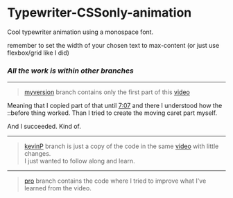 # Typewriter-CSSonly-animation

Cool typewriter animation using a monospace font.

remember to set the width of your chosen text to max-content (or just use flexbox/grid like I did)

### _All the work is within other branches_

---

> [myversion](https://GitHub.com/Santeenee/Typewriter-CSSonly-animation/tree/myversion) branch contains only the first part of this [video](https://youtu.be/w1nhwUGsG6M "Customizable typewriter animation with CSS")

Meaning that I copied part of that until [7:07](https://youtu.be/w1nhwUGsG6M?t=427) and there I understood how the ::before thing worked.
Than I tried to create the moving caret part myself.

And I succeeded.  Kind of.

---

> [kevinP](https://GitHub.com/Santeenee/Typewriter-CSSonly-animation/tree/kevinP) branch is just a copy of the code in the same [video](https://youtu.be/w1nhwUGsG6M "Customizable typewriter animation with CSS") with little changes.  
> I just wanted to follow along and learn.

---

> [pro](https://GitHub.com/Santeenee/Typewriter-CSSonly-animation/tree/pro) branch contains the code where I tried to improve what I've learned from the video.

[//]: # (link-variables not working... )
[//]: # ([video]: \(https://youtu.be/w1nhwUGsG6M \"Customizable typewriter animation with CSS\"\))

